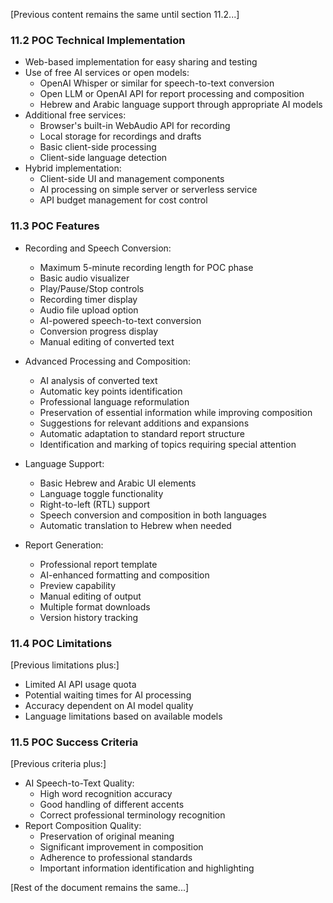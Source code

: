[Previous content remains the same until section 11.2...]

### 11.2 POC Technical Implementation
- Web-based implementation for easy sharing and testing
- Use of free AI services or open models:
  * OpenAI Whisper or similar for speech-to-text conversion
  * Open LLM or OpenAI API for report processing and composition
  * Hebrew and Arabic language support through appropriate AI models
- Additional free services:
  * Browser's built-in WebAudio API for recording
  * Local storage for recordings and drafts
  * Basic client-side processing
  * Client-side language detection
- Hybrid implementation:
  * Client-side UI and management components
  * AI processing on simple server or serverless service
  * API budget management for cost control

### 11.3 POC Features
- Recording and Speech Conversion:
  * Maximum 5-minute recording length for POC phase
  * Basic audio visualizer
  * Play/Pause/Stop controls
  * Recording timer display
  * Audio file upload option
  * AI-powered speech-to-text conversion
  * Conversion progress display
  * Manual editing of converted text

- Advanced Processing and Composition:
  * AI analysis of converted text
  * Automatic key points identification
  * Professional language reformulation
  * Preservation of essential information while improving composition
  * Suggestions for relevant additions and expansions
  * Automatic adaptation to standard report structure
  * Identification and marking of topics requiring special attention

- Language Support:
  * Basic Hebrew and Arabic UI elements
  * Language toggle functionality
  * Right-to-left (RTL) support
  * Speech conversion and composition in both languages
  * Automatic translation to Hebrew when needed

- Report Generation:
  * Professional report template
  * AI-enhanced formatting and composition
  * Preview capability
  * Manual editing of output
  * Multiple format downloads
  * Version history tracking

### 11.4 POC Limitations
[Previous limitations plus:]
- Limited AI API usage quota
- Potential waiting times for AI processing
- Accuracy dependent on AI model quality
- Language limitations based on available models

### 11.5 POC Success Criteria
[Previous criteria plus:]
- AI Speech-to-Text Quality:
  * High word recognition accuracy
  * Good handling of different accents
  * Correct professional terminology recognition
- Report Composition Quality:
  * Preservation of original meaning
  * Significant improvement in composition
  * Adherence to professional standards
  * Important information identification and highlighting

[Rest of the document remains the same...]